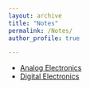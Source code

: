 ```yaml
---
layout: archive
title: "Notes"
permalink: /Notes/
author_profile: true

---
```


<ul>  
<li><a href="/Notes/EC/Analog_Electronics.pdf"  type="application/pdf">Analog Electronics</a></li>
<li><a href="/Notes/EC/digital intigrated circult.pdf"  type="application/pdf">Digital Electronics</a></li>
</ul>
   
